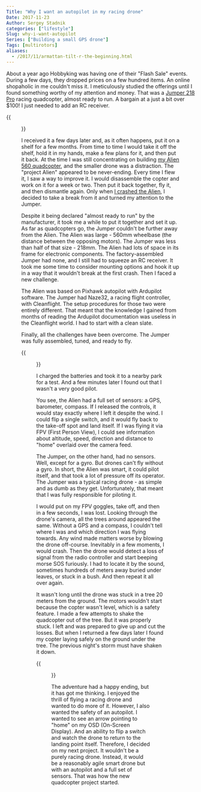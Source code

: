 ```yaml
---
Title: "Why I want an autopilot in my racing drone"
Date: 2017-11-23
Author: Sergey Stadnik
categories: ["lifestyle"]
Slug: why-i-want-autopilot
Series: ["Building a small GPS drone"]
Tags: [multirotors]
aliases:
  - /2017/11/armattan-tilt-r-the-beginning.html
---
```


About a year ago Hobbyking was having one of their "Flash Sale" events. During a few days, they dropped prices on a few hundred items. An online shopaholic in me couldn't miss it. I meticulously studied the offerings until I found something worthy of my attention and money. That was a <a href="https://hobbyking.com/en_us/jumper-218-pro-quad-copter-arf.html">Jumper 218 Pro</a> racing quadcopter, almost ready to run. A bargain at a just a bit over $100! I just needed to add an RC receiver.

{{<figure src="https://lh3.googleusercontent.com/-h9Izk-oSzhc/WhUKywZMAJI/AAAAAAAA5W8/vCu0SV_IgQc5xt-nve54oFH1ls62U425ACE0YBhgL/s800/jumper_218.jpg" caption="Jumper 218 Pro Quadcopter | Source:" alt="Jumper 218 Pro Quadcopter" attr="hobbyking.com" attrlink="https://hobbyking.com/en_us/jumper-218-pro-quad-copter-arf.html?___store=en_us">}}

I received it a few days later and, as it often happens, put it on a shelf for a few months. From time to time I would take it off the shelf, hold it in my hands, make a few plans for it, and then put it back. At the time I was still concentrating on building <a href="/2016/09/alien-560-quadcopter-build-part-1-parts.html">my Alien 560 quadcopter</a>, and the smaller drone was a distraction. The "project Alien" appeared to be never-ending. Every time I flew it, I saw a way to improve it. I would disassemble the copter and work on it for a week or two. Then put it back together, fly it, and then dismantle again. Only when <a href="https://youtu.be/SFSsMt6lBdg">I crashed the Alien</a>, I decided to take a break from it and turned my attention to the Jumper.

<!--more-->

Despite it being declared "almost ready to run" by the manufacturer, it took me a while to put it together and set it up. As far as quadcopters go, the Jumper couldn't be further away from the Alien. The Alien was large - 560mm wheelbase (the distance between the opposing motors). The Jumper was less than half of that size - 218mm. The Alien had lots of space in its frame for electronic components. The factory-assembled Jumper had none, and I still had to squeeze an RC receiver. It took me some time to consider mounting options and hook it up in a way that it wouldn't break at the first crash. Then I faced a new challenge.

The Alien was based on Pixhawk autopilot with Ardupilot software. The Jumper had Naze32, a racing flight controller, with Cleanflight. The setup procedures for those two were entirely different. That meant that the knowledge I gained from months of reading the Ardupilot documentation was useless in the Cleanflight world. I had to start with a clean slate.

Finally, all the challenges have been overcome. The Jumper was fully assembled, tuned, and ready to fly.

{{<figure src="https://lh3.googleusercontent.com/-GxZ9iZry9uY/WhUQHyP0smI/AAAAAAAA5Xk/xgLU9dk4hgY9Nt8eoqS7GxqklBsjYXRIwCE0YBhgL/s640/20171021_135220.jpg" alt="Assembled Jumper 218 Pro">}}

I charged the batteries and took it to a nearby park for a test. And a few minutes later I found out that I wasn't a very good pilot.

You see, the Alien had a full set of sensors: a GPS, barometer, compass. If I released the controls, it would stay exactly where I left it despite the wind. I could flip a single switch, and it would fly back to the take-off spot and land itself. If I was flying it via FPV (First Person View), I could see information about altitude, speed, direction and distance to "home" overlaid over the camera feed.

The Jumper, on the other hand, had no sensors. Well, except for a gyro. But drones can't fly without a gyro. In short, the Alien was smart, it could pilot itself, and that took a lot of pressure off its operator. The Jumper was a typical racing drone - as simple and as dumb as they get. Unfortunately, that meant that I was fully responsible for piloting it.

I would put on my FPV goggles, take off, and then in a few seconds, I was lost. Looking through the drone's camera, all the trees around appeared the same. Without a GPS and a compass, I couldn't tell where I was and which direction I was flying towards. Any wind made matters worse by blowing the drone off-course. Inevitably in a few moments, I would crash. Then the drone would detect a loss of signal from the radio controller and start beeping morse SOS furiously. I had to locate it by the sound, sometimes hundreds of meters away buried under leaves, or stuck in a bush. And then repeat it all over again.

It wasn't long until the drone was stuck in a tree 20 meters from the ground. The motors wouldn't start because the copter wasn't level, which is a safety feature. I made a few attempts to shake the quadcopter out of the tree. But it was properly stuck. I left and was prepared to give up and cut the losses. But when I returned a few days later I found my copter laying safely on the ground under the tree. The previous night's storm must have shaken it down.

{{<figure src="https://lh3.googleusercontent.com/-jgp6_iWDCSw/WhUS1UzX4vI/AAAAAAAA5X8/pMGkVCoOaKYpdNh_45WQLDX1aw5vhPcagCE0YBhgL/s800/20171026_190731.jpg" alt="The quadcopter is out of the tree" caption="It's finally out of the tree">}}


The adventure had a happy ending, but it has got me thinking. I enjoyed the thrill of flying a racing drone and wanted to do more of it. However, I also wanted the safety of an autopilot. I wanted to see an arrow pointing to "home" on my OSD (On-Screen Display). And an ability to flip a switch and watch the drone to return to the landing point itself. Therefore, I decided on my next project. It wouldn't be a purely racing drone. Instead, it would be a reasonably agile smart drone but with an autopilot and a full set of sensors. That was how the new quadcopter project started.
